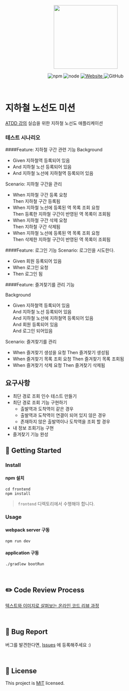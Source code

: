 <p align="center">
    <img width="200px;" src="https://raw.githubusercontent.com/woowacourse/atdd-subway-admin-frontend/master/images/main_logo.png"/>
</p>
<p align="center">
  <img alt="npm" src="https://img.shields.io/badge/npm-%3E%3D%205.5.0-blue">
  <img alt="node" src="https://img.shields.io/badge/node-%3E%3D%209.3.0-blue">
  <a href="https://edu.nextstep.camp/c/R89PYi5H" alt="nextstep atdd">
    <img alt="Website" src="https://img.shields.io/website?url=https%3A%2F%2Fedu.nextstep.camp%2Fc%2FR89PYi5H">
  </a>
  <img alt="GitHub" src="https://img.shields.io/github/license/next-step/atdd-subway-service">
</p>

<br>

# 지하철 노선도 미션
[ATDD 강의](https://edu.nextstep.camp/c/R89PYi5H) 실습을 위한 지하철 노선도 애플리케이션

### 테스트 시나리오
####Feature: 지하철 구간 관련 기능
Background
- Given 지하철역 등록되어 있음
- And 지하철 노선 등록되어 있음
- And 지하철 노선에 지하철역 등록되어 있음

Scenario: 지하철 구간을 관리  
- When 지하철 구간 등록 요청  
  Then 지하철 구간 등록됨
- When 지하철 노선에 등록된 역 목록 조회 요청  
Then 등록한 지하철 구간이 반영된 역 목록이 조회됨
- When 지하철 구간 삭제 요청  
Then 지하철 구간 삭제됨
- When 지하철 노선에 등록된 역 목록 조회 요청  
Then 삭제한 지하철 구간이 반영된 역 목록이 조회됨

####Feature: 로그인 기능
Scenario: 로그인을 시도한다.
- Given 회원 등록되어 있음 
- When 로그인 요청
- Then 로그인 됨

####Feature: 즐겨찾기를 관리 기능

Background
- Given 지하철역 등록되어 있음  
  And 지하철 노선 등록되어 있음  
  And 지하철 노선에 지하철역 등록되어 있음  
  And 회원 등록되어 있음  
  And 로그인 되어있음  

Scenario: 즐겨찾기를 관리
- When 즐겨찾기 생성을 요청
  Then 즐겨찾기 생성됨
- When 즐겨찾기 목록 조회 요청
  Then 즐겨찾기 목록 조회됨
- When 즐겨찾기 삭제 요청
  Then 즐겨찾기 삭제됨
  
## 요구사항
- 최단 경로 조회 인수 테스트 만들기
- 최단 경로 조회 기능 구현하기
  - 출발역과 도착역이 같은 경우
  - 출발역과 도착역이 연결이 되어 있지 않은 경우
  - 존재하지 않은 출발역이나 도착역을 조회 할 경우
- 내 정보 조회기능 구현
- 즐겨찾기 기능 완성

## 🚀 Getting Started

### Install
#### npm 설치
```
cd frontend
npm install
```
> `frontend` 디렉토리에서 수행해야 합니다.

### Usage
#### webpack server 구동
```
npm run dev
```
#### application 구동
```
./gradlew bootRun
```
<br>

## ✏️ Code Review Process
[텍스트와 이미지로 살펴보는 온라인 코드 리뷰 과정](https://github.com/next-step/nextstep-docs/tree/master/codereview)

<br>

## 🐞 Bug Report

버그를 발견한다면, [Issues](https://github.com/next-step/atdd-subway-service/issues) 에 등록해주세요 :)

<br>

## 📝 License

This project is [MIT](https://github.com/next-step/atdd-subway-service/blob/master/LICENSE.md) licensed.
